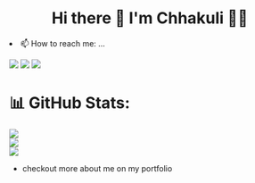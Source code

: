 <h1 align='center'>
  Hi there 👋 I'm Chhakuli 👨‍💻
</h1


- 📫 How to reach me: ...

[ <img src= "https://img.shields.io/badge/Instagram-E4405F?style=for-the-badge&logo=instagram&logoColor=white" />](https://www.instagram.com/chhakuli_zingare/)
[ <img src= "https://img.shields.io/badge/LinkedIn-0077B5?style=for-the-badge&logo=linkedin&logoColor=white" />](https://www.linkedin.com/in/chhakuli-zingare-322986234/) 
[ <img src= "https://img.shields.io/badge/Hashnode-2962FF?style=for-the-badge&logo=hashnode&logoColor=white" />](https://hashnode.com/@chhakuli) 

# 📊 GitHub Stats:
![](https://github-readme-stats.vercel.app/api?username=chhakuli123&theme=nightowl&hide_border=false&include_all_commits=true&count_private=true)<br/>
![](https://github-readme-streak-stats.herokuapp.com/?user=chhakuli123&theme=nightowl&hide_border=false)<br/>
![](https://github-readme-stats.vercel.app/api/top-langs/?username=chhakuli123&theme=nightowl&hide_border=false&include_all_commits=true&count_private=true&layout=compact)

- checkout more about me on my portfolio

